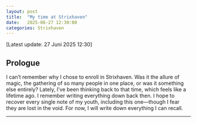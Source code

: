 ```yaml
---
layout: post
title:  "My time at Strixhaven"
date:   2025-06-27 12:30:00
categories: Strixhaven
---
```

[Latest update: 27 Juni 2025 12:30]

## Prologue
I can’t remember why I chose to enroll in Strixhaven. Was it the allure of magic, the gathering of so many people in one place, or was it something else entirely? Lately, I’ve been thinking back to that time, which feels like a lifetime ago. I remember writing everything down back then. I hope to recover every single note of my youth, including this one—though I fear they are lost in the void. For now, I will write down everything I can recall.

---